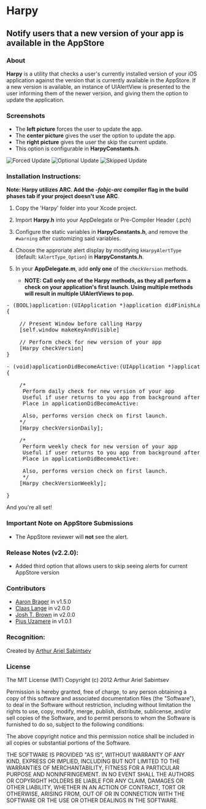 # Harpy

## Notify users that a new version of your app is available in the AppStore

### About
**Harpy** is a utility that checks a user's currently installed version of your iOS application against the version that is currently available in the AppStore. If a new version is available, an instance of UIAlertView is presented to the user informing them of the newer version, and giving them the option to update the application.

### Screenshots

- The **left picture** forces the user to update the app.
- The **center picture** gives the user the option to update the app.
- The **right picture** gives the user the skip the current update.
- This option is configurable in **HarpyConstants.h**.
 
![Forced Update](https://github.com/ArtSabintsev/Harpy/blob/master/picForcedUpdate.png?raw=true "Forced Update") 
![Optional Update](https://github.com/ArtSabintsev/Harpy/blob/master/picOptionalUpdate.png?raw=true "Optional Update")
![Skipped Update](https://github.com/ArtSabintsev/Harpy/blob/master/picSkippedUpdate.png?raw=true "Optional Update")

### Installation Instructions:
**Note: Harpy utilizes ARC. Add the *-fobjc-arc* compiler flag in the build phases tab if your project doesn't use ARC**.

1. Copy the 'Harpy' folder into your Xcode project.

1. Import **Harpy.h** into your AppDelegate or Pre-Compiler Header (.pch)
		
1. Configure the static variables in **HarpyConstants.h**, and remove the `#warning` after customizing said variables. 

1. Choose the approriate alert display by modifying `kHarpyAlertType` (default: `kAlertType_Option`) in **HarpyConstants.h**.

1.  In your **AppDelegate.m**, add **only one** of the `checkVersion` methods.	
	- **NOTE: Call only one of the Harpy methods, as they all perform a check on your application's first launch. Using multiple methods will result in multiple UIAlertViews to pop.**
	
<pre>
- (BOOL)application:(UIApplication *)application didFinishLaunchingWithOptions:(NSDictionary *)launchOptions
{

	// Present Window before calling Harpy
	[self.window makeKeyAndVisible]
	
	// Perform check for new version of your app 
	[Harpy checkVersion] 
}

- (void)applicationDidBecomeActive:(UIApplication *)application
{

	/*
	 Perform daily check for new version of your app
	 Useful if user returns to you app from background after extended period of time
 	 Place in applicationDidBecomeActive:
 	 
 	 Also, performs version check on first launch.
 	*/
	[Harpy checkVersionDaily];

	/*
	 Perform weekly check for new version of your app
	 Useful if user returns to you app from background after extended period of time
	 Place in applicationDidBecomeActive:
	 
	 Also, performs version check on first launch.
	 */
	[Harpy checkVersionWeekly];
    
}
</pre>

And you're all set!

### Important Note on AppStore Submissions
- The AppStore reviewer will **not** see the alert. 

###  Release Notes (v2.2.0):
- Added third option that allows users to skip seeing alerts for current AppStore version

### Contributors
- [Aaron Brager](http://www.github.com/getaaron) in v1.5.0
- [Claas Lange](https://github.com/claaslange) in v2.0.0
- [Josh T. Brown](https://github.com/joshuatbrown) in v2.0.0
- [Pius Uzamere](https://github.com/pius) in v1.0.1

### Recognition:

Created by [Arthur Ariel Sabintsev](http://www.sabintsev.com)  

### License
The MIT License (MIT)
Copyright (c) 2012 Arthur Ariel Sabintsev

Permission is hereby granted, free of charge, to any person obtaining a copy of this software and associated documentation files (the "Software"), to deal in the Software without restriction, including without limitation the rights to use, copy, modify, merge, publish, distribute, sublicense, and/or sell copies of the Software, and to permit persons to whom the Software is furnished to do so, subject to the following conditions:

The above copyright notice and this permission notice shall be included in all copies or substantial portions of the Software.

THE SOFTWARE IS PROVIDED "AS IS", WITHOUT WARRANTY OF ANY KIND, EXPRESS OR IMPLIED, INCLUDING BUT NOT LIMITED TO THE WARRANTIES OF MERCHANTABILITY, FITNESS FOR A PARTICULAR PURPOSE AND NONINFRINGEMENT. IN NO EVENT SHALL THE AUTHORS OR COPYRIGHT HOLDERS BE LIABLE FOR ANY CLAIM, DAMAGES OR OTHER LIABILITY, WHETHER IN AN ACTION OF CONTRACT, TORT OR OTHERWISE, ARISING FROM, OUT OF OR IN CONNECTION WITH THE SOFTWARE OR THE USE OR OTHER DEALINGS IN THE SOFTWARE.